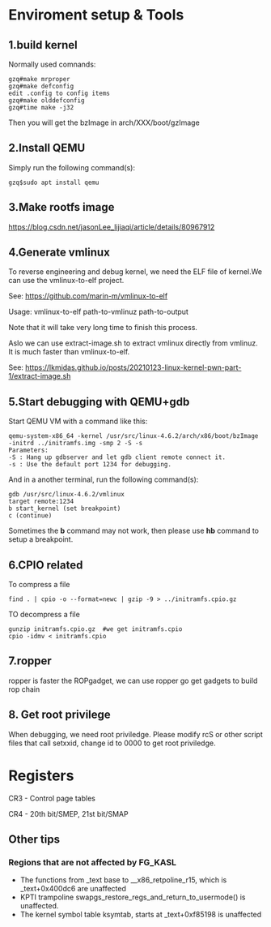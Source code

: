 # Enviroment setup & Tools

## 1.build kernel
Normally used comnands:
```
gzq#make mrproper
gzq#make defconfig
edit .config to config items
gzq#make olddefconfig
gzq#time make -j32
```
Then you will get the bzImage in arch/XXX/boot/gzImage

## 2.Install QEMU
Simply run the following command(s):
```
gzq$sudo apt install qemu
```
## 3.Make rootfs image
https://blog.csdn.net/jasonLee_lijiaqi/article/details/80967912

## 4.Generate vmlinux
To reverse engineering and debug kernel, we need the ELF file of kernel.We can use the vmlinux-to-elf project.

See: https://github.com/marin-m/vmlinux-to-elf

Usage: vmlinux-to-elf path-to-vmlinuz path-to-output

Note that it will take very long time to finish this process.

Aslo we can use extract-image.sh to extract vmlinux directly from vmlinuz. It is much faster than vmlinux-to-elf.

See: https://lkmidas.github.io/posts/20210123-linux-kernel-pwn-part-1/extract-image.sh

## 5.Start debugging with QEMU+gdb
Start QEMU VM with a command like this:
```
qemu-system-x86_64 -kernel /usr/src/linux-4.6.2/arch/x86/boot/bzImage -initrd ../initramfs.img -smp 2 -S -s
Parameters:
-S : Hang up gdbserver and let gdb client remote connect it.
-s : Use the default port 1234 for debugging.
```
And in a another terminal, run the following  command(s):
```
gdb /usr/src/linux-4.6.2/vmlinux
target remote:1234
b start_kernel (set breakpoint)
c (continue)
```
Sometimes the **b** command may not work, then please use **hb** command to setup a breakpoint.

## 6.CPIO related
To compress a file
```
find . | cpio -o --format=newc | gzip -9 > ../initramfs.cpio.gz
```
TO decompress a file
```
gunzip initramfs.cpio.gz  #we get initramfs.cpio
cpio -idmv < initramfs.cpio
```

## 7.ropper
ropper is faster the ROPgadget, we can use ropper go get gadgets to build rop chain

## 8. Get root privilege
When debugging, we need root priviledge. Please modify rcS or other script files that call setxxid, change id to 0000 to get root priviledge.

# Registers
CR3 - Control page tables

CR4 - 20th bit/SMEP, 21st bit/SMAP
## Other tips
### Regions that are not affected by FG_KASL
- The functions from _text base to __x86_retpoline_r15, which is _text+0x400dc6 are unaffected
- KPTI trampoline swapgs_restore_regs_and_return_to_usermode() is unaffected.
- The kernel symbol table ksymtab, starts at _text+0xf85198 is unaffected

